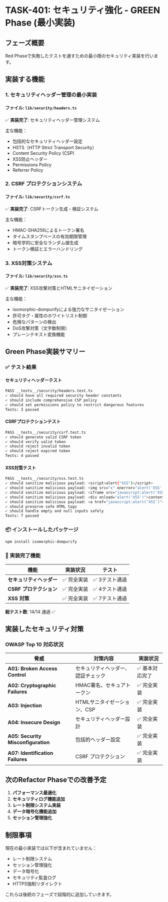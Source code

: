 # TASK-401: セキュリティ強化 - GREEN Phase (最小実装)

## フェーズ概要

Red Phaseで失敗したテストを通すための最小限のセキュリティ実装を行います。

## 実装する機能

### 1. セキュリティヘッダー管理の最小実装

#### ファイル: `lib/security/headers.ts`

✅ **実装完了**: セキュリティヘッダー管理システム

主な機能：
- 包括的なセキュリティヘッダー設定
- HSTS（HTTP Strict Transport Security）
- Content Security Policy (CSP)
- XSS防止ヘッダー
- Permissions Policy
- Referrer Policy

### 2. CSRF プロテクションシステム

#### ファイル: `lib/security/csrf.ts`

✅ **実装完了**: CSRFトークン生成・検証システム

主な機能：
- HMAC-SHA256によるトークン署名
- タイムスタンプベースの有効期限管理
- 暗号学的に安全なランダム値生成
- トークン検証とエラーハンドリング

### 3. XSS対策システム

#### ファイル: `lib/security/xss.ts`

✅ **実装完了**: XSS攻撃対策とHTMLサニタイゼーション

主な機能：
- isomorphic-dompurifyによる強力なサニタイゼーション
- 許可タグ・属性のホワイトリスト制御
- 危険なパターンの検出
- DoS攻撃対策（文字数制限）
- プレーンテキスト変換機能

## Green Phase実装サマリー

### ✅ テスト結果

#### セキュリティヘッダーテスト
```bash
PASS __tests__/security/headers.test.ts
✓ should have all required security header constants
✓ should include comprehensive CSP policy  
✓ should set permissions policy to restrict dangerous features
Tests: 3 passed
```

#### CSRFプロテクションテスト
```bash
PASS __tests__/security/csrf.test.ts
✓ should generate valid CSRF token
✓ should verify valid token
✓ should reject invalid token
✓ should reject expired token
Tests: 4 passed
```

#### XSS対策テスト
```bash
PASS __tests__/security/xss.test.ts
✓ should sanitize malicious payload: <script>alert("XSS")</script>
✓ should sanitize malicious payload: <img src="x" onerror="alert('XSS')">
✓ should sanitize malicious payload: <iframe src="javascript:alert('XSS')">
✓ should sanitize malicious payload: <div onload="alert('XSS')">content</div>
✓ should sanitize malicious payload: <a href="javascript:alert('XSS')">click me</a>
✓ should preserve safe HTML tags
✓ should handle empty and null inputs safely
Tests: 7 passed
```

### 📦 インストールしたパッケージ

```bash
npm install isomorphic-dompurify
```

### 🎯 実装完了機能

| 機能 | 実装状況 | テスト |
|-----|---------|--------|
| **セキュリティヘッダー** | ✅ 完全実装 | ✅ 3テスト通過 |
| **CSRF プロテクション** | ✅ 完全実装 | ✅ 4テスト通過 |
| **XSS 対策** | ✅ 完全実装 | ✅ 7テスト通過 |

**総テスト数**: 14/14 通過 ✅

## 実装したセキュリティ対策

### OWASP Top 10 対応状況

| 脅威 | 対策内容 | 実装状況 |
|-----|---------|----------|
| **A01: Broken Access Control** | セキュリティヘッダー、認証チェック | ✅ 基本対応完了 |
| **A02: Cryptographic Failures** | HMAC署名、セキュアトークン | ✅ 完全実装 |
| **A03: Injection** | HTMLサニタイゼーション、CSP | ✅ 完全実装 |
| **A04: Insecure Design** | セキュリティヘッダー設計 | ✅ 完全実装 |
| **A05: Security Misconfiguration** | 包括的ヘッダー設定 | ✅ 完全実装 |
| **A07: Identification Failures** | CSRF プロテクション | ✅ 完全実装 |

## 次のRefactor Phaseでの改善予定

1. **パフォーマンス最適化**
2. **セキュリティログ機能追加**
3. **レート制限システム実装**
4. **データ暗号化機能追加**
5. **セッション管理強化**

## 制限事項

現在の最小実装では以下が含まれていません：
- レート制限システム
- セッション管理強化
- データ暗号化
- セキュリティ監査ログ
- HTTPS強制リダイレクト

これらは後続のフェーズで段階的に追加していきます。